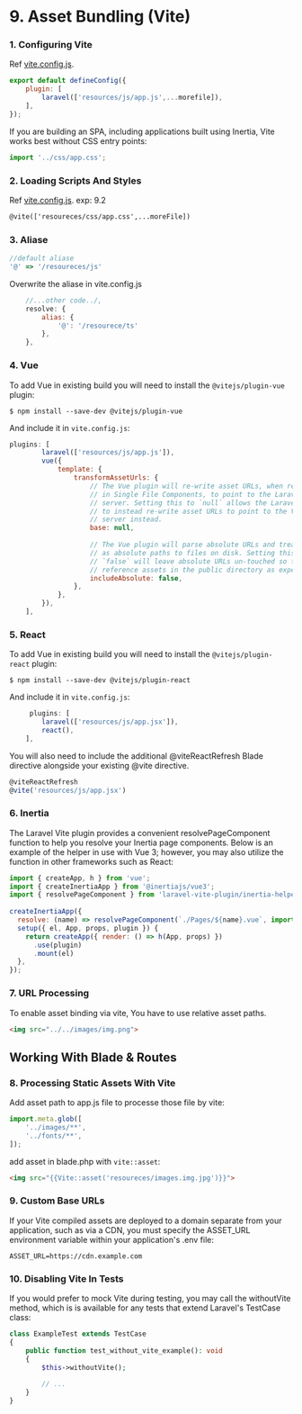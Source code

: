 # 9. Asset Bundling (Vite)

### 1. Configuring Vite
Ref [vite.config.js](../vite.config.js). 

```js
export default defineConfig({
    plugin: [
        laravel(['resources/js/app.js',...morefile]),
    ],
});
```
If you are building an SPA, including applications built using Inertia, Vite works best without CSS entry points:

```js
import '../css/app.css';
```

### 2. Loading Scripts And Styles
Ref [vite.config.js](../vite.config.js). exp: 9.2

```html
@vite(['resoureces/css/app.css',...moreFile])
```

### 3. Aliase

```js
//default aliase
'@' => '/resoureces/js'
```
Overwrite the aliase in vite.config.js
```js
    //...other code../,
    resolve: {
        alias: {
            '@': '/resourece/ts'
        },
    },
```

### 4. Vue
To add Vue in existing build you will need to install the `@vitejs/plugin-vue` plugin:
```
$ npm install --save-dev @vitejs/plugin-vue
```
And include it in `vite.config.js`:
```js
plugins: [
        laravel(['resources/js/app.js']),
        vue({
            template: {
                transformAssetUrls: {
                    // The Vue plugin will re-write asset URLs, when referenced
                    // in Single File Components, to point to the Laravel web
                    // server. Setting this to `null` allows the Laravel plugin
                    // to instead re-write asset URLs to point to the Vite
                    // server instead.
                    base: null,
 
                    // The Vue plugin will parse absolute URLs and treat them
                    // as absolute paths to files on disk. Setting this to
                    // `false` will leave absolute URLs un-touched so they can
                    // reference assets in the public directory as expected.
                    includeAbsolute: false,
                },
            },
        }),
    ],
```

### 5. React
To add Vue in existing build you will need to install the `@vitejs/plugin-react` plugin:
```
$ npm install --save-dev @vitejs/plugin-react
```
And include it in `vite.config.js`:
```js
     plugins: [
        laravel(['resources/js/app.jsx']),
        react(),
    ],
```
You will also need to include the additional @viteReactRefresh Blade directive alongside your existing @vite directive.
```js
@viteReactRefresh
@vite('resources/js/app.jsx')
```

### 6. Inertia
The Laravel Vite plugin provides a convenient resolvePageComponent function to help you resolve your Inertia 
page components. Below is an example of the helper in use with Vue 3; however, you may also utilize the function 
in other frameworks such as React:
```js
import { createApp, h } from 'vue';
import { createInertiaApp } from '@inertiajs/vue3';
import { resolvePageComponent } from 'laravel-vite-plugin/inertia-helpers';
 
createInertiaApp({
  resolve: (name) => resolvePageComponent(`./Pages/${name}.vue`, import.meta.glob('./Pages/**/*.vue')),
  setup({ el, App, props, plugin }) {
    return createApp({ render: () => h(App, props) })
      .use(plugin)
      .mount(el)
  },
});
```

### 7. URL Processing
To enable asset binding via vite, You have to use relative asset paths.
```html
<img src="../../images/img.png">
```

## Working With Blade & Routes

### 8. Processing Static Assets With Vite
Add asset path to app.js file to processe those file by vite:
```js
import.meta.glob([
    '../images/**',
    '../fonts/**',
]);
```
add asset in blade.php with `vite::asset`:
```html
<img src="{{Vite::asset('resoureces/images.img.jpg')}}">
```

### 9. Custom Base URLs
If your Vite compiled assets are deployed to a domain separate from your application, such as via a CDN, you must specify the ASSET_URL environment variable within your application's .env file:
```
ASSET_URL=https://cdn.example.com
```

### 10. Disabling Vite In Tests
If you would prefer to mock Vite during testing, you may call the withoutVite method, which is is available for 
any tests that extend Laravel's TestCase class:
```php
class ExampleTest extends TestCase
{
    public function test_without_vite_example(): void
    {
        $this->withoutVite();
 
        // ...
    }
}
```
